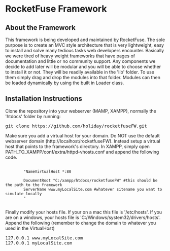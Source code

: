 <h1>RocketFuse Framework</h1>
<h2>About the Framework</h2>
<p>This framework is being developed and maintained by RocketFuse. The sole purpose is to create an MVC style architecture that is very lightweight, easy to install and 
solve many tedious tasks web developers encounter. Basically we were tired of heavy weight frameworks that have pages of documentation and little or no community 
support. Any components we decide to add later will be modular and you will be able to choose whether to install it or not. They will be readily available in the 'lib' folder. To use them simply drag and drop the modules into that folder. Modules can then be loaded dynamically by using the built in Loader class.</p>

<h2>Installation Instructions</h2>

<p>Clone the repository into your webserver (MAMP, XAMPP), normally the 'htdocs' folder by running:</p>
<pre>
git clone https://github.com/holiday/rocketfuseFW.git
</pre>

<p>Make sure you add a virtual host for your domain. Do NOT use the default webserver domain (http://localhost/rocketfuseFW). Instead setup a virtual host that points to the framework's directory. In XAMPP, simply open PATH_TO_XAMPP/conf/extra/httpd-vhosts.conf and append the following code.</p>

<pre>
	<code>
		"NameVirtualHost *:80
		<VirtualHost *:80>
		DocumentRoot "C:/xampp/htdocs/rocketfuseFW" #this should be the path to the framework
		ServerName www.myLocalSite.com #whatever sitename you want to simulate locally
		</VirtualHost>"
	</code>
</pre>


<p>Finally modify your hosts file. If your on a mac this file is '/etc/hosts'. If you are on a windows, your hosts file is 'C:/Windows/system32/drivers/hosts'. Append the following (remember to change the domain to whatever you used in the VirtualHost)</p>

<pre>
127.0.0.1 www.myLocalSite.com
127.0.0.1 myLocalSite.com
</pre>

